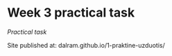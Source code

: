 # Week 3 practical task


_Practical task_


Site published at: dalram.github.io/1-praktine-uzduotis/